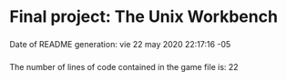 # Final project: The Unix Workbench
###
Date of README generation:
vie 22 may 2020 22:17:16 -05
###
The number of lines of code contained in the game file is:
22
